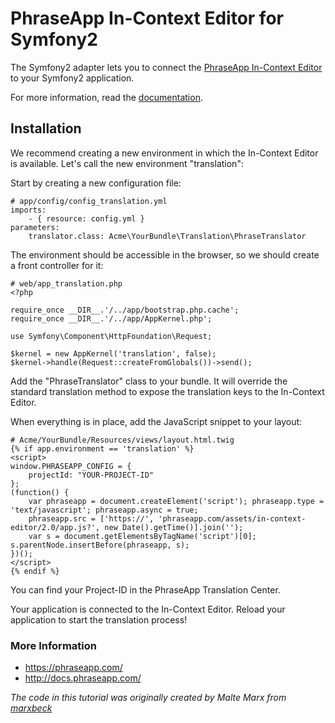 # PhraseApp In-Context Editor for Symfony2

The Symfony2 adapter lets you to connect the [PhraseApp In-Context Editor](https://phraseapp.com) to your Symfony2 application.

For more information, read the [documentation](http://docs.phraseapp.com/guides/in-context-editor).

## Installation ##

We recommend creating a new environment in which the In-Context Editor is available. Let's call the new environment "translation":

Start by creating a new configuration file:

    # app/config/config_translation.yml
    imports:
        - { resource: config.yml }
    parameters:
        translator.class: Acme\YourBundle\Translation\PhraseTranslator

The environment should be accessible in the browser, so we should create a front controller for it:

    # web/app_translation.php
    <?php

    require_once __DIR__.'/../app/bootstrap.php.cache';
    require_once __DIR__.'/../app/AppKernel.php';

    use Symfony\Component\HttpFoundation\Request;

    $kernel = new AppKernel('translation', false);
    $kernel->handle(Request::createFromGlobals())->send();

Add the "PhraseTranslator" class to your bundle. It will override the standard translation method to expose the translation keys to the In-Context Editor.

When everything is in place, add the JavaScript snippet to your layout:

    # Acme/YourBundle/Resources/views/layout.html.twig
    {% if app.environment == 'translation' %}
    <script>
    window.PHRASEAPP_CONFIG = {
        projectId: "YOUR-PROJECT-ID"
    };
    (function() {
        var phraseapp = document.createElement('script'); phraseapp.type = 'text/javascript'; phraseapp.async = true;
        phraseapp.src = ['https://', 'phraseapp.com/assets/in-context-editor/2.0/app.js?', new Date().getTime()].join('');
        var s = document.getElementsByTagName('script')[0]; s.parentNode.insertBefore(phraseapp, s);
    })();
    </script>
    {% endif %}

You can find your Project-ID in the PhraseApp Translation Center.

Your application is connected to the In-Context Editor. Reload your application to start the translation process!

### More Information ###

* https://phraseapp.com/
* http://docs.phraseapp.com/

*The code in this tutorial was originally created by Malte Marx from [marxbeck](http://www.marxbeck.de)*
